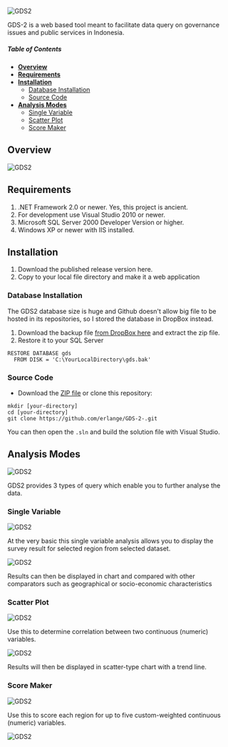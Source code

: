 
![GDS2](./gdscs/images/gds2Logo2.jpg "GDS2")

GDS-2 is a web based tool meant to facilitate data query on governance issues and public services in Indonesia.

##### Table of Contents

* [**Overview**](#overview)
* [**Requirements**](#requirements)
* [**Installation**](#installation)
  * [Database Installation](#database-installation)
  * [Source Code](#Source-Code)
* [**Analysis Modes**](#basic-usage)
  * [Single Variable](#single-variable)
  * [Scatter Plot](#scatter-plot)
  * [Score Maker](#score-maker)

## Overview
![GDS2](./docimg/GDS-00.png "GDS2")

## Requirements
1. .NET Framework 2.0 or newer.  Yes, this project is ancient. 
2. For development use Visual Studio 2010 or newer.
3. Microsoft SQL Server 2000 Developer Version or higher.
4. Windows XP or newer with IIS installed.

## Installation
1. Download the published release version here.
2. Copy to your local file directory and make it a web application

### Database Installation
The GDS2 database size is huge and Github doesn't allow big file to be hosted in its repositories, so I stored the database in DropBox instead.

1. Download the backup file [from DropBox here](https://www.dropbox.com/s/qz1qdorm3k89uwe/gds.zip) and extract the zip file.
2. Restore it to your SQL Server

```
RESTORE DATABASE gds 
  FROM DISK = 'C:\YourLocalDirectory\gds.bak' 
```

### Source Code
* Download the [ZIP file](https://github.com/erlange/GDS-2-/archive/master.zip) or clone this repository:
```
mkdir [your-directory]
cd [your-directory]
git clone https://github.com/erlange/GDS-2-.git
```

You can then open the `.sln` and build the solution file with Visual Studio.


## Analysis Modes

![GDS2](./docimg/GDS-01.png "3 Analysis Modes of GDS2")

GDS2 provides 3 types of query which enable you to further analyse the data.

### Single Variable
![GDS2](./docimg/GDS-01-00.png "Single Variable Selection")

At the very basic this single variable analysis allows you to display the survey result for selected region from selected dataset.

![GDS2](./docimg/GDS-01-01.png "Result")

Results can then be displayed in chart and compared with other comparators such as geographical or socio-economic characteristics


### Scatter Plot

![GDS2](./docimg/GDS-02-01.png "2 Variables Selection")

Use this to determine correlation between two continuous (numeric) variables. 

![GDS2](./docimg/GDS-02-02.png "Scatter Plot")

Results will then be displayed in scatter-type chart with a trend line.


### Score Maker

![GDS2](./docimg/GDS-03-01.png "Score Maker Variables Selection")

Use this to score each region for up to five custom-weighted continuous (numeric) variables.

![GDS2](./docimg/GDS-03-02.png "Score Maker Variables Selection")
